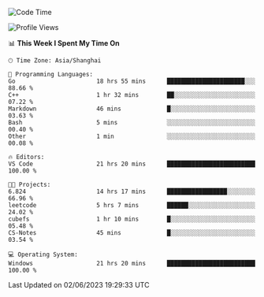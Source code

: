 <!--START_SECTION:waka-->
![Code Time](http://img.shields.io/badge/Code%20Time-963%20hrs%205%20mins-blue)

![Profile Views](http://img.shields.io/badge/Profile%20Views-0-blue)

📊 **This Week I Spent My Time On** 

```text
🕑︎ Time Zone: Asia/Shanghai

💬 Programming Languages: 
Go                       18 hrs 55 mins      ██████████████████████░░░   88.66 % 
C++                      1 hr 32 mins        ██░░░░░░░░░░░░░░░░░░░░░░░   07.22 % 
Markdown                 46 mins             █░░░░░░░░░░░░░░░░░░░░░░░░   03.63 % 
Bash                     5 mins              ░░░░░░░░░░░░░░░░░░░░░░░░░   00.40 % 
Other                    1 min               ░░░░░░░░░░░░░░░░░░░░░░░░░   00.08 % 

🔥 Editors: 
VS Code                  21 hrs 20 mins      █████████████████████████   100.00 % 

🐱‍💻 Projects: 
6.824                    14 hrs 17 mins      █████████████████░░░░░░░░   66.96 % 
leetcode                 5 hrs 7 mins        ██████░░░░░░░░░░░░░░░░░░░   24.02 % 
cubefs                   1 hr 10 mins        █░░░░░░░░░░░░░░░░░░░░░░░░   05.48 % 
CS-Notes                 45 mins             █░░░░░░░░░░░░░░░░░░░░░░░░   03.54 % 

💻 Operating System: 
Windows                  21 hrs 20 mins      █████████████████████████   100.00 % 
```


 Last Updated on 02/06/2023 19:29:33 UTC
<!--END_SECTION:waka-->